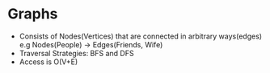 # Graphs

- Consists of Nodes(Vertices) that are connected in arbitrary ways(edges)
e.g Nodes(People) -> Edges(Friends, Wife)
- Traversal Strategies: BFS and DFS
- Access is O(V+E)